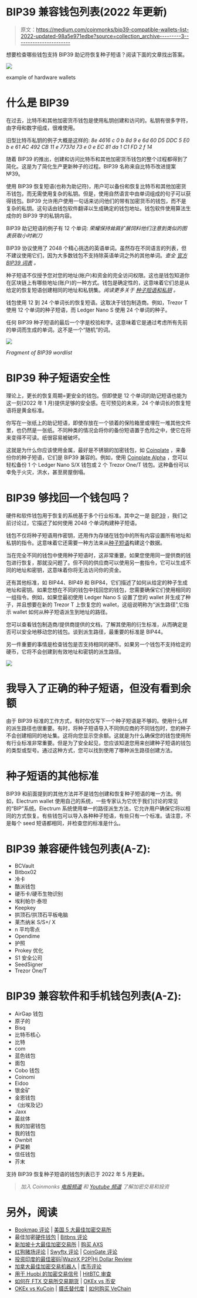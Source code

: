 # BIP39 兼容钱包列表(2022 年更新)

> 原文：<https://medium.com/coinmonks/bip39-compatible-wallets-list-2022-updated-98a5e971edbe?source=collection_archive---------3----------------------->

想要检查哪些钱包支持 BIP39 助记符恢复种子短语？阅读下面的文章找出答案。

![](img/45573fc0f42cf04344c6349b28676a02.png)

example of hardware wallets

# 什么是 BIP39

在过去，比特币和其他加密货币钱包是使用私钥创建和访问的。私钥有很多字符，由字母和数字组成，很难使用。

旧型比特币私钥的例子大概是这样的:
*8e 4616 c 0 b 8d 9 e 6d 60 D5 DDC 5 E0 b e 61 AC 492 CB 11 e 7737d 73 e 0 e EC 81 da 1 C1 FD 2 f 14*

随着 BIP39 的推出，创建和访问比特币和其他加密货币钱包的整个过程都得到了简化。这是为了简化生产更新种子的过程。BIP39 名称来自比特币改进提案№39。

使用 BIP39 恢复短语(也称为助记符)，用户可以备份和恢复比特币和其他加密货币钱包，而无需使用复杂的私钥。但是，使用自然语言中由单词组成的句子可以获得钱包。BIP39 允许用户使用一句话来访问他们的带有加密货币的钱包，而不是复杂的私钥。这句话由钱包软件翻译以生成确定的钱包地址。钱包软件使用算法生成你的 BIP39 字的私钥内容。

BIP39 助记短语的例子有 12 个单词:
*荣耀保持耸肩扩展饲料他们注意到类似的图表获取小时剃刀*

BIP39 协议使用了 2048 个精心挑选的英语单词。虽然存在不同语言的列表，但不建议使用它们，因为大多数钱包不支持除英语单词之外的其他单词。*查全* [*官方 BIP39 词表*](https://getcoinplate.com/blog/official-bip39-word-list-mnemonic-in-english-verified/?utm_source=medium.com&utm_medium=article&utm_campaign=m1) *。*

种子短语不仅授予您对您的地址(帐户)和资金的完全访问权限。这也是钱包知道你在区块链上有哪些地址(账户)的一种方式。钱包是确定性的，这意味着它们总是从给定的恢复短语创建相同的地址和私钥集。*阅读更多关于* [*种子短语和私钥*](https://getcoinplate.com/blog/is-a-seed-phrase-the-same-as-a-private-key-the-ultimate-guide-to-private-keys-and-recovery-seed-phrases/?utm_source=medium.com&utm_medium=article&utm_campaign=m1) *。*

钱包使用 12 到 24 个单词长的恢复短语。这取决于钱包制造商。例如，Trezor T 使用 12 个单词的种子短语，而 Ledger Nano S 使用 24 个单词的种子。

任何 BIP39 种子短语的最后一个字是校验和字。这意味着它是通过考虑所有先前的单词而生成的单词。这不是一个“随机”的词。

![](img/cd6de5caf073c715950a7b3885b17afa.png)

*Fragment of BIP39 wordlist*

# BIP39 种子短语安全性

理论上，更长的恢复周期=更安全的钱包。但即使是 12 个单词的助记短语也能为这一刻(2022 年 1 月)提供足够的安全感。在可预见的未来，24 个单词长的恢复短语将是黄金标准。

你写在一张纸上的助记短语，即使存放在一个锁着的保险箱里或埋在一堆其他文件里，也仍然是一张纸。不同种类的情况会将你的备份短语置于危险之中，使它在将来变得不可读。纸很容易被破坏。

这就是为什么你应该使用金属，最好是不锈钢的加密钱包，如 [Coinplate](https://getcoinplate.com/?utm_source=medium.com&utm_medium=article&utm_campaign=m1) ，来备份你的种子短语，它们是 BIP39 兼容的。例如，使用 [Coinplate Alpha](https://getcoinplate.com/product/coinplate-alpha/?utm_source=medium.com&utm_medium=article&utm_campaign=m1) ，您可以轻松备份 1 个 Ledger Nano S/X 钱包或 2 个 Trezor One/T 钱包。这种备份可以幸免于火灾，洪水，甚至房屋倒塌。

# BIP39 够找回一个钱包吗？

硬件和软件钱包用于恢复的系统基于多个行业标准。其中之一是 [BIP39](https://getcoinplate.com/blog/what-is-bip39-mnemonic-phrase-2022-update/?utm_source=medium.com&utm_medium=article&utm_campaign=m1) ，我们之前讨论过，它描述了如何使用 2048 个单词构建种子短语。

钱包不仅将种子短语用作密钥，还用作为存储在钱包中的所有内容设置所有地址和私钥的指令。这意味着它还需要一种方法来从[种子短语](https://getcoinplate.com/blog/is-a-seed-phrase-the-same-as-a-private-key-the-ultimate-guide-to-private-keys-and-recovery-seed-phrases/?utm_source=medium.com&utm_medium=article&utm_campaign=m1)构建这个数据。

当在完全不同的钱包中使用种子短语时，这非常重要。如果您使用同一提供商的钱包进行恢复，那就没问题了。但不同的供应商可以使用另一套指令，它可以生成不同的地址和密钥，这意味着你将无法访问你的资金。

还有其他标准，如 BIP44、BIP49 和 BIP84，它们描述了如何从给定的种子生成地址和密钥。如果您想在不同的钱包中找回您的钱包，您需要确保它们使用相同的一组指令。例如，如果您最初使用 Ledger Nano S 设置了您的 wallet 并生成了种子，并且想要在新的 Trezor T 上恢复您的 wallet，这组说明称为“派生路径”,它指示 wallet 如何从种子短语派生到地址的路径。

您可以查看钱包制造商/提供商提供的文档，了解其使用的衍生标准，从而确定是否可以安全地移动您的钱包。谈到派生路径，最重要的标准是 BIP44。

另一件重要的事情是检查钱包是否支持相同的硬币。如果另一个钱包不支持给定的硬币，它将不会创建到有效地址和密钥的派生路径。

![](img/a0fc71496bba56d9ad0dc621df954629.png)

# 我导入了正确的种子短语，但没有看到余额

由于 BIP39 标准的工作方式，有时仅仅写下一个种子短语是不够的。使用什么样的派生路径也很重要。有时，将种子短语导入不同供应商的不同钱包时，您的种子不会创建相同的地址集。这将向您显示空余额。这就是为什么确保您的钱包使用所有行业标准非常重要。但是为了安全起见，您应该知道您用来创建种子短语的钱包的类型或型号。通过这种方式，您可以找到使用了哪种派生路径创建方法。

# 种子短语的其他标准

BIP39 和前面提到的其他方法并不是钱包创建和恢复种子短语的唯一方法。例如，Electrum wallet 使用自己的系统，一些专家认为它优于我们讨论的常见的“BIP”系统。Electrum 系统使用单一的路径派生方法，它允许用户确保它将以相同的方式恢复。有些钱包可以导入各种种子短语，有些只有一个标准。请注意，不是每个 seed 短语都相同，并检查您的标准是什么。

# BIP39 兼容硬件钱包列表(A-Z):

*   BCVault
*   Bitbox02
*   冷卡
*   酷派钱包
*   硬币卡/硬币生物识别
*   埃利帕尔·泰坦
*   Keepkey
*   拱顶石/拱顶石平板电脑
*   莱杰纳米 S/S+/ X
*   n 平均零点
*   Opendime
*   护照
*   Prokey 优化
*   S1 安全公司
*   SeedSigner
*   Trezor One/T

# BIP39 兼容软件和手机钱包列表(A-Z):

*   AirGap 钱包
*   原子的
*   Bisq
*   比特币核心
*   比特
*   com
*   蓝色钱包
*   面包
*   Cobo 钱包
*   Coinomi
*   Eidoo
*   银金矿
*   金恩钱包
*   《出埃及记》
*   Jaxx
*   菌丝体
*   我的加密钱包
*   我的钱包
*   Ownbit
*   萨莫赖
*   信任钱包
*   芥末

支持 BIP39 恢复种子短语的钱包列表已于 2022 年 5 月更新。

> *加入 Coinmonks* [*电报频道*](https://t.me/coincodecap) *和* [*Youtube 频道*](https://www.youtube.com/c/coinmonks/videos) *了解加密交易和投资*

# 另外，阅读

*   [Bookmap 评论](https://coincodecap.com/bookmap-review-2021-best-trading-software) | [美国 5 大最佳加密交易所](https://coincodecap.com/crypto-exchange-usa)
*   最佳加密[硬件钱包](/coinmonks/hardware-wallets-dfa1211730c6) | [Bitbns 评论](/coinmonks/bitbns-review-38256a07e161)
*   [新加坡十大最佳加密交易所](https://coincodecap.com/crypto-exchange-in-singapore) | [购买 AXS](https://coincodecap.com/buy-axs-token)
*   [红狗赌场评论](https://coincodecap.com/red-dog-casino-review) | [Swyftx 评论](https://coincodecap.com/swyftx-review) | [CoinGate 评论](https://coincodecap.com/coingate-review)
*   [投资印度的最佳密码](https://coincodecap.com/best-crypto-to-invest-in-india-in-2021)|[WazirX P2P](https://coincodecap.com/wazirx-p2p)|[Hi Dollar Review](https://coincodecap.com/hi-dollar-review)
*   [加拿大最佳加密交易机器人](https://coincodecap.com/5-best-crypto-trading-bots-in-canada) | [库币评论](https://coincodecap.com/kucoin-review)
*   [用于 Huobi 的加密交易信号](https://coincodecap.com/huobi-crypto-trading-signals) | [HitBTC 审查](/coinmonks/hitbtc-review-c5143c5d53c2)
*   [如何在 FTX 交易所交易期货](https://coincodecap.com/ftx-futures-trading) | [OKEx vs 币安](https://coincodecap.com/okex-vs-binance)
*   [OKEx vs KuCoin](https://coincodecap.com/okex-kucoin) | [摄氏替代度](https://coincodecap.com/celsius-alternatives) | [如何购买 VeChain](https://coincodecap.com/buy-vechain)